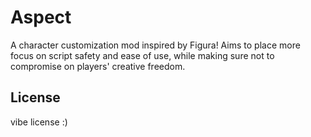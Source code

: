 # Aspect

A character customization mod inspired by Figura!
Aims to place more focus on script safety and ease of use, while 
making sure not to compromise on players' creative freedom.

## License
vibe license :)